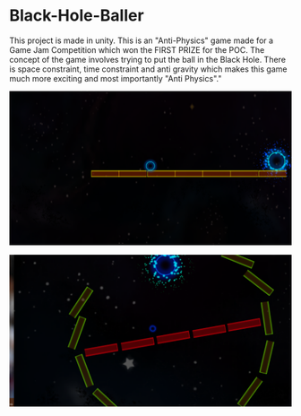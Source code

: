 # Black-Hole-Baller
This project is made in unity. This is an "Anti-Physics" game made for a Game Jam Competition which won the FIRST PRIZE for the POC. The concept of the game involves trying to put the ball in the Black Hole. There is space constraint, time constraint and anti gravity which makes this game much more exciting and most importantly "Anti Physics"."





![alt text](https://github.com/danibwuoy/Black-Hole-Baller/blob/master/Screenshot%20(11).png)





![alt text](https://github.com/danibwuoy/Black-Hole-Baller/blob/master/Screenshot%20(9).png)
